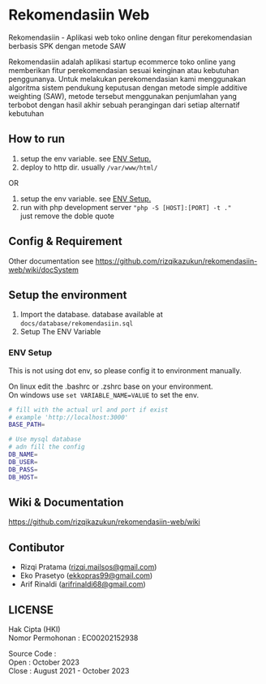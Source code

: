 # Rekomendasiin Web

Rekomendasiin - Aplikasi web toko online dengan fitur perekomendasian berbasis SPK dengan metode SAW

Rekomendasiin adalah aplikasi startup ecommerce toko online yang memberikan fitur perekomendasian sesuai keinginan atau kebutuhan penggunanya. Untuk melakukan perekomendasian kami menggunakan algoritma sistem pendukung keputusan dengan metode simple additive weighting (SAW), metode tersebut menggunakan penjumlahan yang terbobot dengan hasil akhir sebuah perangingan dari setiap alternatif kebutuhan

## How to run

1. setup the env variable. see [ENV Setup.](#config--requirement)
2. deploy to http dir. usually ``/var/www/html/``

OR

1. setup the env variable. see [ENV Setup.](#config--requirement)
2. run with php development server ``"php -S [HOST]:[PORT] -t ."``  
just remove the doble quote

## Config & Requirement

Other documentation see <https://github.com/rizqikazukun/rekomendasiin-web/wiki/docSystem>

## Setup the environment

1. Import the database. database available at ``docs/database/rekomendasiin.sql``
2. Setup The ENV Variable

### ENV Setup

This is not using dot env, so please config it to environment manually.  

On linux edit the .bashrc or .zshrc base on your environment.  
On windows use ``set VARIABLE_NAME=VALUE`` to set the env.  

```sh
# fill with the actual url and port if exist
# example 'http://localhost:3000'
BASE_PATH=

# Use mysql database
# adn fill the config
DB_NAME=
DB_USER=
DB_PASS=
DB_HOST=
```

## Wiki & Documentation

<https://github.com/rizqikazukun/rekomendasiin-web/wiki>

## Contibutor

- Rizqi Pratama (<rizqi.mailsos@gmail.com>)
- Eko Prasetyo (<ekkopras99@gmail.com>)
- Arif Rinaldi (<arifrinaldi68@gmail.com>)

## LICENSE

Hak Cipta (HKI)  
Nomor Permohonan : EC00202152938  

Source Code :  
Open : October 2023  
Close : August 2021 - October 2023  
